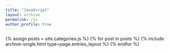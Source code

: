 ```yaml
---
title: "JavaScript"
layout: archive
permalink: /js
author_profile: true
---
```


{% assign posts = site.categories.js %}
{% for post in posts %} {% include archive-single.html type=page.entries_layout %} {% endfor %}